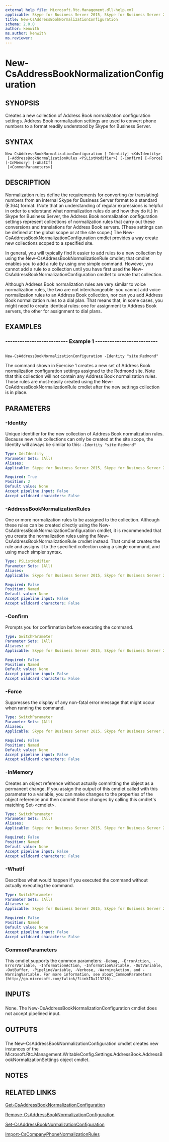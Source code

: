 ```yaml
---
external help file: Microsoft.Rtc.Management.dll-help.xml
applicable: Skype for Business Server 2015, Skype for Business Server 2019
title: New-CsAddressBookNormalizationConfiguration
schema: 2.0.0
author: kenwith
ms.author: kenwith
ms.reviewer:
---
```


# New-CsAddressBookNormalizationConfiguration

## SYNOPSIS
Creates a new collection of Address Book normalization configuration settings.
Address Book normalization settings are used to convert phone numbers to a format readily understood by Skype for Business Server.

## SYNTAX

```
New-CsAddressBookNormalizationConfiguration [-Identity] <XdsIdentity>
 [-AddressBookNormalizationRules <PSListModifier>] [-Confirm] [-Force] [-InMemory] [-WhatIf]
 [<CommonParameters>]
```

## DESCRIPTION
Normalization rules define the requirements for converting (or translating) numbers from an internal Skype for Business Server format to a standard (E.164) format.
(Note that an understanding of regular expressions is helpful in order to understand what normalization rules do and how they do it.) In Skype for Business Server, the Address Book normalization configuration settings represent collections of normalization rules that carry out these conversions and translations for Address Book servers.
(These settings can be defined at the global scope or at the site scope.) The New-CsAddressBookNormalizationConfiguration cmdlet provides a way create new collections scoped to a specified site.

In general, you will typically find it easier to add rules to a new collection by using the New-CsAddressBookNormalizationRule cmdlet; that cmdlet enables you to add a rule by using one simple command.
However, you cannot add a rule to a collection until you have first used the New-CsAddressBookNormalizationConfiguration cmdlet to create that collection.

Although Address Book normalization rules are very similar to voice normalization rules, the two are not interchangeable: you cannot add voice normalization rules to an Address Book collection, nor can you add Address Book normalization rules to a dial plan.
That means that, in some cases, you might need to create identical rules: one for assignment to Address Book servers, the other for assignment to dial plans.

## EXAMPLES

### -------------------------- Example 1 -------------------------- 
```

New-CsAddressBookNormalizationConfiguration -Identity "site:Redmond"
```

The command shown in Exercise 1 creates a new set of Address Book normalization configuration settings assigned to the Redmond site.
Note that this collection will not contain any Address Book normalization rules.
Those rules are most-easily created using the New-CsAddressBookNormalizationRule cmdlet after the new settings collection is in place.


## PARAMETERS

### -Identity
Unique identifier for the new collection of Address Book normalization rules.
Because new rule collections can only be created at the site scope, the Identity will always be similar to this: `-Identity "site:Redmond"`

```yaml
Type: XdsIdentity
Parameter Sets: (All)
Aliases: 
Applicable: Skype for Business Server 2015, Skype for Business Server 2019

Required: True
Position: 2
Default value: None
Accept pipeline input: False
Accept wildcard characters: False
```

### -AddressBookNormalizationRules
One or more normalization rules to be assigned to the collection.
Although these rules can be created directly using the New-CsAddressBookNormalizationConfiguration cmdlet, it is recommended that you create the normalization rules using the New-CsAddressBookNormalizationRule cmdlet instead.
That cmdlet creates the rule and assigns it to the specified collection using a single command, and using much simpler syntax.

```yaml
Type: PSListModifier
Parameter Sets: (All)
Aliases: 
Applicable: Skype for Business Server 2015, Skype for Business Server 2019

Required: False
Position: Named
Default value: None
Accept pipeline input: False
Accept wildcard characters: False
```

### -Confirm
Prompts you for confirmation before executing the command.

```yaml
Type: SwitchParameter
Parameter Sets: (All)
Aliases: cf
Applicable: Skype for Business Server 2015, Skype for Business Server 2019

Required: False
Position: Named
Default value: None
Accept pipeline input: False
Accept wildcard characters: False
```

### -Force
Suppresses the display of any non-fatal error message that might occur when running the command.

```yaml
Type: SwitchParameter
Parameter Sets: (All)
Aliases: 
Applicable: Skype for Business Server 2015, Skype for Business Server 2019

Required: False
Position: Named
Default value: None
Accept pipeline input: False
Accept wildcard characters: False
```

### -InMemory
Creates an object reference without actually committing the object as a permanent change.
If you assign the output of this cmdlet called with this parameter to a variable, you can make changes to the properties of the object reference and then commit those changes by calling this cmdlet's matching Set-\<cmdlet\>.

```yaml
Type: SwitchParameter
Parameter Sets: (All)
Aliases: 
Applicable: Skype for Business Server 2015, Skype for Business Server 2019

Required: False
Position: Named
Default value: None
Accept pipeline input: False
Accept wildcard characters: False
```

### -WhatIf
Describes what would happen if you executed the command without actually executing the command.

```yaml
Type: SwitchParameter
Parameter Sets: (All)
Aliases: wi
Applicable: Skype for Business Server 2015, Skype for Business Server 2019

Required: False
Position: Named
Default value: None
Accept pipeline input: False
Accept wildcard characters: False
```

### CommonParameters
This cmdlet supports the common parameters: `-Debug, -ErrorAction, -ErrorVariable, -InformationAction, -InformationVariable, -OutVariable, -OutBuffer, -PipelineVariable, -Verbose, -WarningAction, and -WarningVariable. For more information, see about_CommonParameters (http://go.microsoft.com/fwlink/?LinkID=113216).`

## INPUTS

###  
None.
The New-CsAddressBookNormalizationConfiguration cmdlet does not accept pipelined input.

## OUTPUTS

###  
The New-CsAddressBookNormalizationConfiguration cmdlet creates new instances of the Microsoft.Rtc.Management.WritableConfig.Settings.AddressBook.AddressBookNormalizationSettings object cmdlet.

## NOTES

## RELATED LINKS

[Get-CsAddressBookNormalizationConfiguration](Get-CsAddressBookNormalizationConfiguration.md)

[Remove-CsAddressBookNormalizationConfiguration](Remove-CsAddressBookNormalizationConfiguration.md)

[Set-CsAddressBookNormalizationConfiguration](Set-CsAddressBookNormalizationConfiguration.md)

[Import-CsCompanyPhoneNormalizationRules](Import-CsCompanyPhoneNormalizationRules.md)


